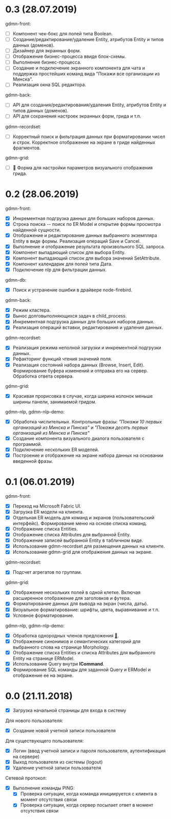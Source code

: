 # 0.3 (28.07.2019)

gdmn-front:

* [ ] Компонент чек-бокс для полей типа Boolean.
* [ ] Создание/редактирование/удаление Entity, атрибутов Entity и типов данных (доменов).
* [ ] Дизайнер для экранных форм.
* [ ] Отображение бизнес-процесса ввиде блок-схемы.
* [ ] Выполнение бизнес-процесса.
* [ ] Создание и подключение экранного компонента для чата и поддержка простейших команд вида "Покажи все организации из Минска".
* [ ] Реализация окна SQL редактора.

gdmn-back:

* [ ] API для создания/редактирования/удаления Entity, атрибутов Entity и типов данных (доменов).
* [ ] API для сохранения настроек экранных форм, грида и т.п.

gdmn-recordset:

* [ ] Корректный поиск и фильтрация данных при форматировании чисел и строк. Корректное отображение на экране в гриде найденных фрагментов.

gdmn-grid:

* [ ] :running: Форма для настройки параметров визуального отображения грида.

# 0.2 (28.06.2019)

gdmn-front:

* [x] Инкрементная подгрузка данных для больших наборов данных.
* [x] Строка поиска -- поиск по ER Model и открытие формы просмотра найденной сущности.
* [x] Отображение и редактирование данных выбранного экземпляра Entity в виде формы. Реализация операций Save и Cancel.
* [x] Выполнение и отображение результата произвольного SQL запроса.
* [x] Компонент выпадающий список для выбора Entity.
* [x] Компонент выпадающий список для выбора значений SetAttribute.
* [x] Компонент календарик для полей типа Дата.
* [x] Подключение nlp для фильтрации данных.

gdmn-db:

* [x] Поиск и устранение ошибки в драйвере node-firebird.

gdmn-back:

* [x] Режим кластера.
* [x] Вынос долговыполняющихся задач в child_process.
* [x] Инкрементная подгрузка данных для больших наборов данных.
* [x] Реализация операций вставки, редактирования и удаления данных.

gdmn-recordset:

* [x] Реализация режима неполной загрузки и инкрементной подгрузки данных.
* [x] Рефакторинг функций чтения значений поля.
* [x] Реализация состояний набора данных (Browse, Insert, Edit). Формирование буфера изменений и отправка его на сервер. Обработка ответа сервера.

gdmn-grid:

* [x] Красивая прорисовка в случае, когда ширина колонок меньше ширины панели, занимаемой гридом.

gdmn-nlp, gdmn-nlp-demo:

* [x] Обработка числительных. Контрольные фразы: _"Покажи 10 первых организаций из Минска и Пинска"_ и _"Покажи десять первых организаций из Минска и Пинска"_
* [x] Создание компонента визуального диалога пользователя с программой.
* [x] Подключение нескольких ER моделей.
* [x] Построение и отображение на экране набора данных на основании введенной фразы.

# 0.1 (06.01.2019)

gdmn-front:

* [x] Переход на Microsoft Fabric UI.
* [x] Загрузка ER модели на клиента.
* [x] Отдельная ER модель для команд и экранов (пользовательский интерфейс). Формирование меню на основе списка команд.
* [x] Отображение списка Entities.
* [x] Отображение списка Attributes для выбранной Entity.
* [x] Отображение записей выбранной Entity в табличном виде. 
* [x] Использование gdmn-recordset для размещения данных на клиенте.
* [x] Использование gdmn-grid для отображения данных на экране.

gdmn-recordset:

* [x] Подсчет агрегатов по группам.

gdmn-grid:

* [x] Отображение нескольких полей в одной клетке. Включая расширенное отображение для заголовков и футера.
* [x] Форматирование данных для вывода на экран (числа, даты). 
* [x] Визуальное форматирование: шрифты, цвета, выравнивание и т.п.
* [x] Условное форматирование.

gdmn-nlp, gdmn-nlp-demo:

* [x] Обработка однородных членов предложения [:scroll:](https://github.com/gsbelarus/gdmn/issues/26).
* [x] Отображение синонимов и семантических категорий для выбранного слова на странице Morphology. 
* [x] Отображение списка Entities и списка Attributes для выбранного Entity на странице ERModel.
* [x] Использование Query внутри **ICommand**.
* [x] Формирование SQL команды для заданной Query и ERModel и отображение ее на экране.

# 0.0 (21.11.2018)

* [x] Загрузка начальной страницы для входа в систему

Для нового пользователя:

* [x] Создание новой учетной записи пользователя 

Для существующего пользователя:

* [x] Логин (ввод учетной записи и пароля пользователя, аутентификация на сервере)
* [x] Выход пользователя из системы (logout)
* [x] Удаление учетной записи пользователя

Сетевой протокол:

* [x] Выполнение команды PING:
  * [x] Проверка ситуации, когда команда инициируется с клиента в момент отсутствия связи 
  * [x] Проверка ситуации, когда сервер посылает ответ в момент отсутствия связи
